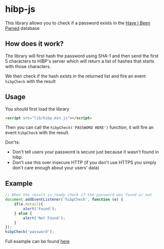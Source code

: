 # hibp-js
This library allows you to check if a password exists in the [Have I Been Pwned](https://haveibeenpwned.com/Passwords) database

## How does it work?
The library will first hash the password using SHA-1 and then send the first 5 characters to HIBP's server which will return a list of hashes that starts with those characters.

We then check if the hash exists in the returned list and fire an event `hibpCheck` with the result

## Usage
You should first load the library
```html
<script src="lib/hibp.min.js"></script>
```

Then you can call the `hibpCheck('PASSWORD HERE')` function, it will fire an event `hibpCheck` with the result.

Don'ts:
- Don't tell users your password is secure just because it wasn't found in hibp.
- Don't use this over insecure HTTP (if you don't use HTTPS you simply don't care enough about your users' data)

## Example
```javascript
// When the result is ready check if the password was found or not
document.addEventListener('hibpCheck', function (e) {  
    if(e.detail){
        alert('Found');
    } else {
        alert('Not Found');
    }
});
hibpCheck('password');
```
Full example can be found [here](example.html)